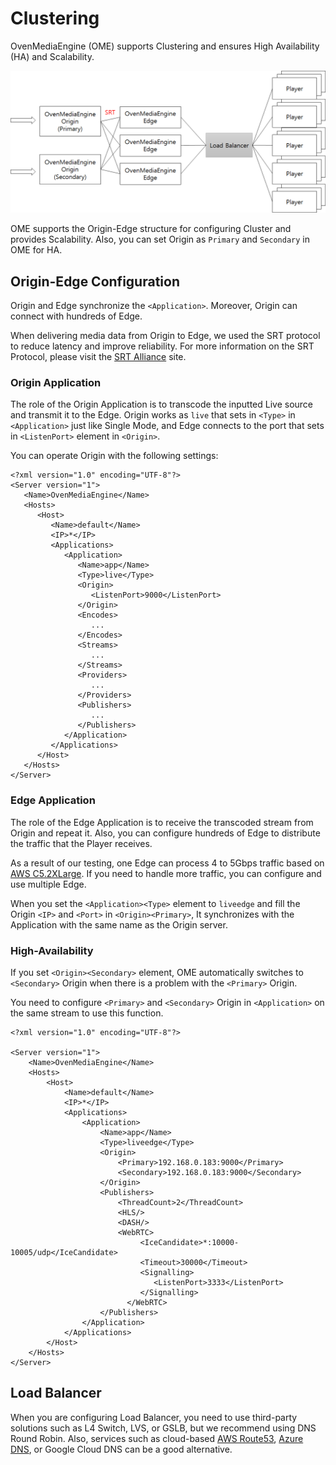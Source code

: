 # Clustering

OvenMediaEngine \(OME\) supports Clustering and ensures High Availability \(HA\) and Scalability.

![](.gitbook/assets/image.png)

OME supports the Origin-Edge structure for configuring Cluster and provides Scalability. Also, you can set Origin as `Primary` and `Secondary` in OME for HA.

## Origin-Edge Configuration

Origin and Edge synchronize the `<Application>`. Moreover, Origin can connect with hundreds of Edge.

When delivering media data from Origin to Edge, we used the SRT protocol to reduce latency and improve reliability. For more information on the SRT Protocol, please visit the [SRT Alliance](https://www.srtalliance.org/) site.

### Origin Application

The role of the Origin Application is to transcode the inputted Live source and transmit it to the Edge. Origin works as `live` that sets in `<Type>` in `<Application>` just like Single Mode, and Edge connects to the port that sets in `<ListenPort>` element in `<Origin>`.

You can operate Origin with the following settings:

```markup
<?xml version="1.0" encoding="UTF-8"?>
<Server version="1">
   <Name>OvenMediaEngine</Name>
   <Hosts>
      <Host>
         <Name>default</Name>
         <IP>*</IP>
         <Applications>
            <Application>
               <Name>app</Name>
               <Type>live</Type>
               <Origin>
                  <ListenPort>9000</ListenPort>
               </Origin>
               <Encodes>
                  ...
               </Encodes>
               <Streams>
                  ...
               </Streams>
               <Providers>
                  ...
               </Providers>
               <Publishers>
                  ...
               </Publishers>
            </Application>
         </Applications>
      </Host>
   </Hosts>
</Server>
```

### Edge Application

The role of the Edge Application is to receive the transcoded stream from Origin and repeat it. Also, you can configure hundreds of Edge to distribute the traffic that the Player receives.

As a result of our testing, one Edge can process 4 to 5Gbps traffic based on [AWS C5.2XLarge](https://aws.amazon.com/ko/ec2/instance-types/c5/). If you need to handle more traffic, you can configure and use multiple Edge.

When you set the `<Application><Type>` element to `liveedge` and fill the Origin `<IP>` and `<Port>` in `<Origin><Primary>`, It synchronizes with the Application with the same name as the Origin server.

### High-Availability

If you set `<Origin><Secondary>` element, OME automatically switches to `<Secondary>` Origin when there is a problem with the `<Primary>` Origin.

You need to configure `<Primary>` and `<Secondary>` Origin in `<Application>` on the same stream to use this function. 

```markup
<?xml version="1.0" encoding="UTF-8"?>

<Server version="1">
	<Name>OvenMediaEngine</Name>
	<Hosts>
		<Host>
			<Name>default</Name>
			<IP>*</IP>
			<Applications>
				<Application>
					<Name>app</Name>
					<Type>liveedge</Type>
					<Origin>
						<Primary>192.168.0.183:9000</Primary>
						<Secondary>192.168.0.183:9000</Secondary>
					</Origin>
					<Publishers>
						<ThreadCount>2</ThreadCount>
						<HLS/>
						<DASH/>
						<WebRTC>
		                     <IceCandidate>*:10000-10005/udp</IceCandidate>
		                     <Timeout>30000</Timeout>		
		                     <Signalling>
		                        <ListenPort>3333</ListenPort>
		                     </Signalling>
		                  </WebRTC>
					</Publishers>
				</Application>
			</Applications>
		</Host>
	</Hosts>
</Server>
```

 

## Load Balancer

When you are configuring Load Balancer, you need to use third-party solutions such as L4 Switch, LVS, or GSLB, but we recommend using DNS Round Robin. Also, services such as cloud-based [AWS Route53](https://aws.amazon.com/ko/route53/), [Azure DNS](https://azure.microsoft.com/ko-kr/services/dns/), or Google Cloud DNS can be a good alternative.

